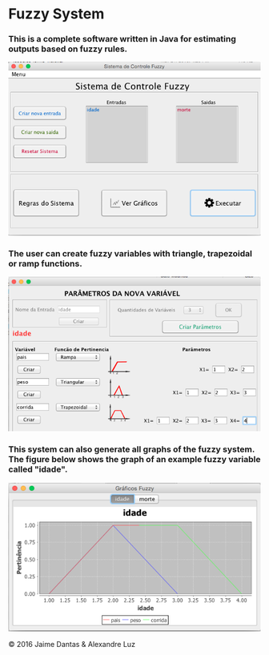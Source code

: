 # Fuzzy System
### This is a complete software written in Java for estimating outputs based on fuzzy rules.

![](https://github.com/jaimedantas/Fuzzy-System/blob/master/images/main.png)

### The user can create fuzzy variables with triangle, trapezoidal or ramp functions. 
 
![](https://github.com/jaimedantas/Fuzzy-System/blob/master/images/variable.png)

### This system can also generate all graphs of the fuzzy system. The figure below shows the graph of an example fuzzy variable called "idade".

![](https://github.com/jaimedantas/Fuzzy-System/blob/master/images/graph.png)

© 2016 Jaime Dantas & Alexandre Luz
